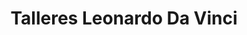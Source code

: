 ---
title: "Talleres Leonardo Da Vinci"
url: /sant-boi-de-llobregat/talleres-leonardo-da-vinci-carrer-de-victoria/
shop: reparación de automóviles
---